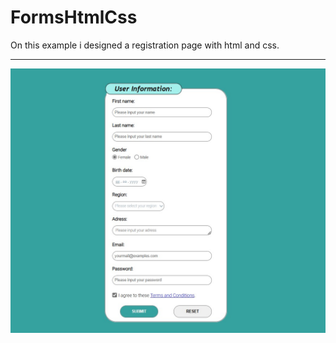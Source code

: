 # FormsHtmlCss
On this example i designed a registration page with html and css.
<hr>
<img src="https://raw.githubusercontent.com/SercaNisUzun/FormsHtmlCss/main/Register.jpg">
